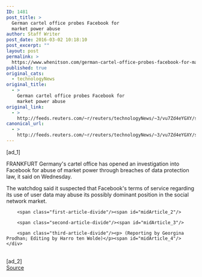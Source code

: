 ```yaml
---
ID: 1481
post_title: >
  German cartel office probes Facebook for
  market power abuse
author: Staff Writer
post_date: 2016-03-02 10:18:10
post_excerpt: ""
layout: post
permalink: >
  https://www.whenitson.com/german-cartel-office-probes-facebook-for-market-power-abuse/
published: true
original_cats:
  - technologyNews
original_title:
  - >
    German cartel office probes Facebook for
    market power abuse
original_link:
  - >
    http://feeds.reuters.com/~r/reuters/technologyNews/~3/vu7Zd4eYGXY/story01.htm
canonical_url:
  - >
    http://feeds.reuters.com/~r/reuters/technologyNews/~3/vu7Zd4eYGXY/story01.htm
---
```

 [ad_1]
<br><div id="articleText">
<span id="midArticle_start"/>

<span class="focusParagraph" readability="4"><p><span class="articleLocation">FRANKFURT</span> Germany's cartel office has opened an investigation into Facebook for abuse of market power through breaches of data protection law, it said on Wednesday.</p></span><span id="midArticle_0"/><p>The watchdog said it suspected that Facebook's terms of service regarding its use of user data may abuse its possibly dominant position in the social network market.</p><span id="midArticle_1"/>
        
        <span class="first-article-divide"/><span id="midArticle_2"/>
        
        <span class="second-article-divide"/><span id="midArticle_3"/>
        
        <span class="third-article-divide"/><p> (Reporting by Georgina Prodhan; Editing by Harro ten Wolde)</p><span id="midArticle_4"/></div>
<br>[ad_2]
<br><a href="http://feeds.reuters.com/~r/reuters/technologyNews/~3/vu7Zd4eYGXY/story01.htm">Source </a>